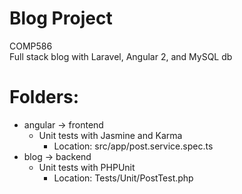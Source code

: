 Blog Project
===================
COMP586<br />
Full stack blog with Laravel, Angular 2, and MySQL db<br />

# Folders:
* angular -> frontend
  * Unit tests with Jasmine and Karma
    * Location: src/app/post.service.spec.ts
* blog -> backend
  * Unit tests with PHPUnit
    * Location: Tests/Unit/PostTest.php
